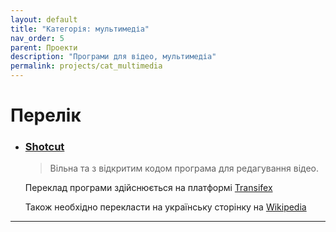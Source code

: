 ```yaml
---
layout: default
title: "Категорія: мультимедіа"
nav_order: 5
parent: Проекти
description: "Програми для відео, мультимедіа"
permalink: projects/cat_multimedia
---
```


# Перелік

- ### [Shotcut](https://www.shotcut.org/)
  > Вільна та з відкритим кодом програма для редагування відео.

  Переклад програми здійснюється на платформі [Transifex](https://www.transifex.com/ddennedy/shotcut/)

  Також необхідно перекласти на українську сторінку на [Wikipedia](https://en.wikipedia.org/wiki/Shotcut)

---
